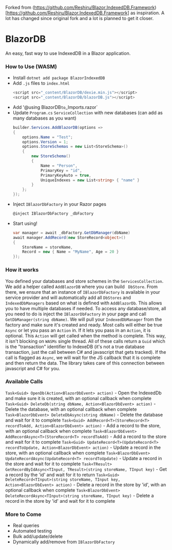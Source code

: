 Forked from (https://github.com/Reshiru/Blazor.IndexedDB.Framework)[https://github.com/Reshiru/Blazor.IndexedDB.Framework] as inspiration.  A lot has changed since original fork and a lot is planned to get it closer.

# BlazorDB

An easy, fast way to use IndexedDB in a Blazor application.

### How to Use (WASM)
 - Install `dotnet add package BlazorIndexedDB`
 - Add `.js` files to `index.html`
    ```js
    <script src="_content/BlazorDB/dexie.min.js"></script>
    <script src="_content/BlazorDB/blazorDB.js"></script>
    ```
 - Add '@using BlazorDB` to `_Imports.razor`
 - Update `Program.cs` `ServiceCollection` with new databases (can add as many databases as you want)
    ```c#
    builder.Services.AddBlazorDB(options =>
    {
        options.Name = "Test";
        options.Version = 1;
        options.StoreSchemas = new List<StoreSchema>()
        {
            new StoreSchema()
            {
                Name = "Person",
                PrimaryKey = "id",
                PrimaryKeyAuto = true,
                UniqueIndexes = new List<string> { "name" }
            }
        };
    });
    ```
 - Inject `IBlazorDbFactory` in your Razor pages
    ```c#
    @inject IBlazorDbFactory _dbFactory
    ```
 - Start using!
    ```c#
    var manager = await _dbFactory.GetDbManager(dbName)
    await manager.AddRecord(new StoreRecord<object>()
    {
        StoreName = storeName,
        Record = new { Name = "MyName", Age = 20 }
    });
    ```

### How it works
You defined your databases and store schemes in the `ServicesCollection`.  We add a helper called `AddBlazorDB` where you can build ` DbStore`.  From there, we ensure that an instance of `IBlazorDbFactory` is available in your service provider and will automatically add all `DbStores` and `IndexedDbManagers` based on what is defined with `AddBlazorDb`.  This allows you to have multiple databases if needed.
To access any database/store, all you need to do is inject the `IBlazorDbFactory` in your page and call `GetDbManager(string dbName)`.  We will pull your `IndexedDbManager` from the factory and make sure it's created and ready.
Most calls will either be true `Async` or let you pass an `Action` in.  If it lets you pass in an `Action`, it is optional.  This `Action` will get called when the method is complete.  This way, it isn't blocking on `WASMs` single thread.  All of these calls return a `Guid` which is the "transaction" identifier to IndexeDB (it's not a true database transaction, just the call between C# and javascript that gets tracked).
If the call is flagged as `Async`, we will wait for the JS callback that it is complete and then return the data.  The library takes care of this connection between javascript and C# for you.

### Available Calls
`Task<Guid> OpenDb(Action<BlazorDbEvent> action)` - Open the IndexedDb and make sure it is created, with an optional callback when complete
`Task<Guid> DeleteDb(string dbName, Action<BlazorDbEvent> action)` - Delete the database, with an optional callback when complete
`Task<BlazorDbEvent> DeleteDbAsync(string dbName)` - Delete the database and wait for it to complete
`Task<Guid> AddRecord<T>(StoreRecord<T> recordToAdd, Action<BlazorDbEvent> action)` - Add a record to the store, with an optional callback when complete
`Task<BlazorDbEvent> AddRecordAsync<T>(StoreRecord<T> recordToAdd)` - Add a record to the store and wait for it to complete
`Task<Guid> UpdateRecord<T>(UpdateRecord<T> recordToUpdate, Action<BlazorDbEvent> action)` - Update a record in the store, with an optional callback when complete
`Task<BlazorDbEvent> UpdateRecordAsync(UpdateRecord<T> recordToUpdate)` - Update a record in the store and wait for it to complete
`Task<TResult> GetRecordByIdAsync<TInput, TResult>(string storeName, TInput key)` - Get a record by the 'id' and wait for it to return
`Task<Guid> DeleteRecord<TInput>(string storeName, TInput key, Action<BlazorDbEvent> action)` - Delete a record in the store by 'id', with an optional callback when complete
`Task<BlazorDbEvent> DeleteRecordAsync<TInput>(string storeName, TInput key)` - Delete a record in the store by 'id' and wait for it to complete

### More to Come
 - Real queries
 - Automated testing
 - Bulk add/update/delete
 - Dynamically add/remove from `IBlazorDbFactory`